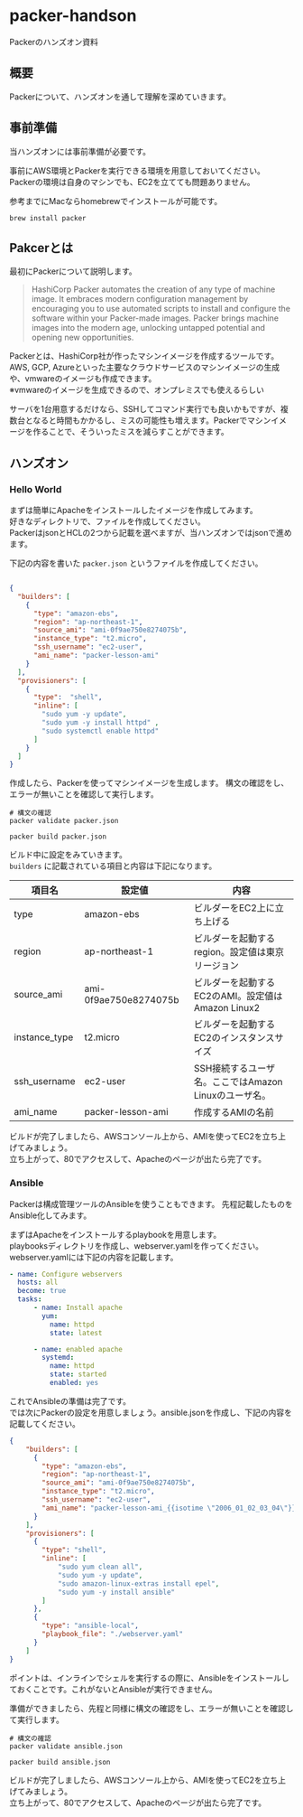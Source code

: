 # packer-handson
Packerのハンズオン資料

## 概要
Packerについて、ハンズオンを通して理解を深めていきます。

## 事前準備

当ハンズオンには事前準備が必要です。

事前にAWS環境とPackerを実行できる環境を用意しておいてください。  
Packerの環境は自身のマシンでも、EC2を立てても問題ありません。  

参考までにMacならhomebrewでインストールが可能です。

```
brew install packer
```

## Pakcerとは
最初にPackerについて説明します。

>HashiCorp Packer automates the creation of any type of machine image. It embraces modern configuration management by encouraging you to use automated scripts to install and configure the software within your Packer-made images. Packer brings machine images into the modern age, unlocking untapped potential and opening new opportunities.

Packerとは、HashiCorp社が作ったマシンイメージを作成するツールです。  
AWS, GCP, Azureといった主要なクラウドサービスのマシンイメージの生成や、vmwareのイメージも作成できます。  
※vmwareのイメージを生成できるので、オンプレミスでも使えるらしい

サーバを1台用意するだけなら、SSHしてコマンド実行でも良いかもですが、複数台となると時間もかかるし、ミスの可能性も増えます。Packerでマシンイメージを作ることで、そういったミスを減らすことができます。

## ハンズオン


### Hello World

まずは簡単にApacheをインストールしたイメージを作成してみます。  
好きなディレクトリで、ファイルを作成してください。  
PackerはjsonとHCLの2つから記載を選べますが、当ハンズオンではjsonで進めます。

下記の内容を書いた `packer.json` というファイルを作成してください。

```json

{
  "builders": [
    {
      "type": "amazon-ebs",
      "region": "ap-northeast-1",
      "source_ami": "ami-0f9ae750e8274075b",
      "instance_type": "t2.micro",
      "ssh_username": "ec2-user",
      "ami_name": "packer-lesson-ami"
    }
  ],
  "provisioners": [
    {
      "type":  "shell",
      "inline": [
        "sudo yum -y update",
        "sudo yum -y install httpd" ,
        "sudo systemctl enable httpd"
      ]
    }
  ]
}
```

作成したら、Packerを使ってマシンイメージを生成します。
構文の確認をし、エラーが無いことを確認して実行します。

```
# 構文の確認
packer validate packer.json

packer build packer.json
```

ビルド中に設定をみていきます。  
`builders` に記載されている項目と内容は下記になります。  

| 項目名 | 設定値 | 内容 |
| ---- | ---- | ---- |
| type | amazon-ebs | ビルダーをEC2上に立ち上げる|
| region | ap-northeast-1 | ビルダーを起動するregion。設定値は東京リージョン |
| source_ami | ami-0f9ae750e8274075b | ビルダーを起動するEC2のAMI。設定値はAmazon Linux2 |
| instance_type | t2.micro | ビルダーを起動するEC2のインスタンスサイズ |
| ssh_username | ec2-user | SSH接続するユーザ名。ここではAmazon Linuxのユーザ名。 |
| ami_name | packer-lesson-ami | 作成するAMIの名前 |

ビルドが完了しましたら、AWSコンソール上から、AMIを使ってEC2を立ち上げてみましょう。  
立ち上がって、80でアクセスして、Apacheのページが出たら完了です。

### Ansible

Packerは構成管理ツールのAnsibleを使うこともできます。
先程記載したものをAnsible化してみます。

まずはApacheをインストールするplaybookを用意します。  
playbooksディレクトリを作成し、webserver.yamlを作ってください。  
webserver.yamlには下記の内容を記載します。  

```yaml
- name: Configure webservers
  hosts: all
  become: true
  tasks:
      - name: Install apache
        yum:
          name: httpd
          state: latest

      - name: enabled apache
        systemd:
          name: httpd
          state: started
          enabled: yes
```

これでAnsibleの準備は完了です。  
では次にPackerの設定を用意しましょう。ansible.jsonを作成し、下記の内容を記載してください。

```json
{
    "builders": [
      {
        "type": "amazon-ebs",
        "region": "ap-northeast-1",
        "source_ami": "ami-0f9ae750e8274075b",
        "instance_type": "t2.micro",
        "ssh_username": "ec2-user",
        "ami_name": "packer-lesson-ami_{{isotime \"2006_01_02_03_04\"}}"
      }
    ],
    "provisioners": [
      {
        "type": "shell",
        "inline": [
            "sudo yum clean all",
            "sudo yum -y update",
            "sudo amazon-linux-extras install epel",
            "sudo yum -y install ansible"
        ]
      },
      {
        "type": "ansible-local",
        "playbook_file": "./webserver.yaml"
      }
    ]
}
```

ポイントは、インラインでシェルを実行するの際に、Ansibleをインストールしておくことです。これがないとAnsibleが実行できません。

準備ができましたら、先程と同様に構文の確認をし、エラーが無いことを確認して実行します。

```
# 構文の確認
packer validate ansible.json

packer build ansible.json
```

ビルドが完了しましたら、AWSコンソール上から、AMIを使ってEC2を立ち上げてみましょう。  
立ち上がって、80でアクセスして、Apacheのページが出たら完了です。